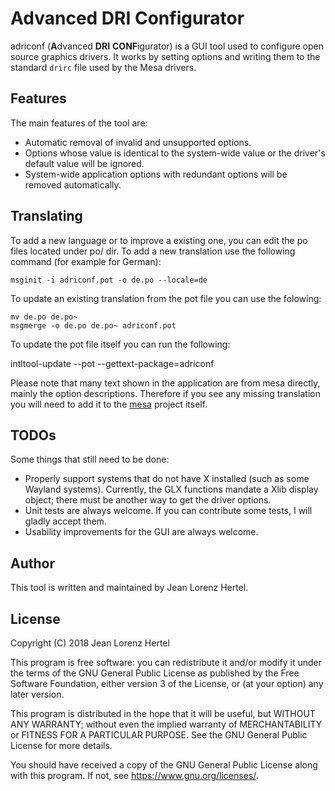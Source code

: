 # Advanced DRI Configurator

adriconf (**A**dvanced **DRI** **CONF**igurator) is a GUI tool used to configure
open source graphics drivers. It works by setting options and writing them to
the standard `drirc` file used by the Mesa drivers.

## Features

The main features of the tool are:

- Automatic removal of invalid and unsupported options.
- Options whose value is identical to the system-wide value or the driver's
  default value will be ignored.
- System-wide application options with redundant options will be
  removed automatically.

## Translating

To add a new language or to improve a existing one, you can edit the po files
located under po/ dir.
To add a new translation use the following command (for example for German):

    msginit -i adriconf.pot -o de.po --locale=de

To update an existing translation from the pot file you can use the folowing:

    mv de.po de.po~
    msgmerge -o de.po de.po~ adriconf.pot

To update the pot file itself you can run the following:

   intltool-update --pot --gettext-package=adriconf

Please note that many text shown in the application are from mesa directly,
mainly the option descriptions. Therefore if you see any missing translation
you will need to add it to the [mesa](https://www.mesa3d.org/) project itself.

## TODOs

Some things that still need to be done:

- Properly support systems that do not have X installed
  (such as some Wayland systems). Currently, the GLX functions mandate
  a Xlib display object; there must be another way to get the driver options.
- Unit tests are always welcome. If you can contribute some tests,
  I will gladly accept them.
- Usability improvements for the GUI are always welcome.

## Author

This tool is written and maintained by Jean Lorenz Hertel.

## License

Copyright (C) 2018 Jean Lorenz Hertel

This program is free software: you can redistribute it and/or modify
it under the terms of the GNU General Public License as published by
the Free Software Foundation, either version 3 of the License, or
(at your option) any later version.

This program is distributed in the hope that it will be useful,
but WITHOUT ANY WARRANTY; without even the implied warranty of
MERCHANTABILITY or FITNESS FOR A PARTICULAR PURPOSE.  See the
GNU General Public License for more details.

You should have received a copy of the GNU General Public License
along with this program.  If not, see <https://www.gnu.org/licenses/>.
